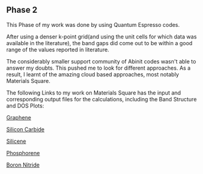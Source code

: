 ## Phase 2

This Phase of my work was done by using Quantum Espresso codes. 

After using a denser k-point grid(and using the unit cells for which data was available in the literature), the band gaps did come out to be within a good range of the values reported in literature. 

The considerably smaller support community of Abinit codes wasn't able to answer my doubts. This pushed me to look for different approaches. As a result, I learnt of the amazing cloud based approaches, most notably Materials Square. 

The following Links to my work on Materials Square has the input and corresponding output files for the calculations, including the Band Structure and DOS Plots:

[Graphene](https://www.materialssquare.com/work/43404)

[Silicon Carbide](https://www.materialssquare.com/work/43410)

[Silicene](https://www.materialssquare.com/work/43406)

[Phosphorene](https://www.materialssquare.com/work/43421)

[Boron Nitride](https://www.materialssquare.com/work/43413)
 

